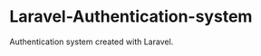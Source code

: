 Laravel-Authentication-system
=============================

Authentication system created with Laravel.
